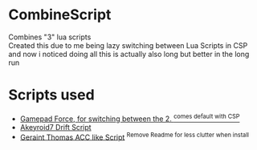# CombineScript

Combines "3" lua scripts  
Created this due to me being lazy switching between Lua Scripts in CSP  
and now i noticed doing all this is actually also long but better in the long run

# Scripts used
- [Gamepad Force, for switching between the 2. <sup>comes default with CSP</sup>](https://github.com/ac-custom-shaders-patch/acc-extension-config/blob/60cb2d197cb1f795084c5d150974ca904c9d3c9e/config/joypad_assist.ini) 
- [Akeyroid7 Drift Script](https://www.racedepartment.com/downloads/a7-assist-gamepad-fx.53941/)
- [Geraint Thomas ACC like Script](https://www.racedepartment.com/downloads/console-like-controller-gamepadfx.53561/)
<sup>Remove Readme for less clutter when install</sup>
